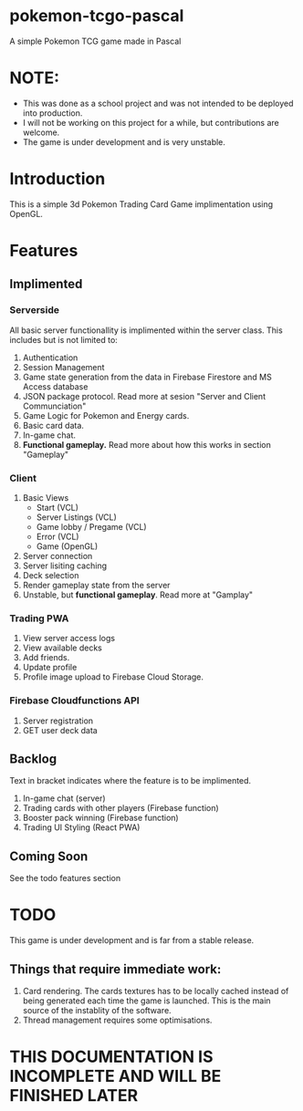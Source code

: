 # pokemon-tcgo-pascal
A simple Pokemon TCG game made in Pascal

# NOTE:
- This was done as a school project and was not intended to be deployed into production. 
- I will not be working on this project for a while, but contributions are welcome. 
- The game is under development and is very unstable.

# Introduction
This is a simple 3d Pokemon Trading Card Game implimentation using OpenGL.

# Features
## Implimented
### Serverside
All basic server functionallity is implimented within the server class. This includes but is not limited to:
1. Authentication
2. Session Management
3. Game state generation from the data in Firebase Firestore and MS Access database
4. JSON package protocol. Read more at sesion "Server and Client Communciation"
5. Game Logic for Pokemon and Energy cards.
6. Basic card data.
7. In-game chat.
8. **Functional gameplay.** Read more about how this works in section "Gameplay"

### Client
1. Basic Views
    - Start (VCL)
    - Server Listings (VCL)
    - Game lobby / Pregame (VCL)
    - Error (VCL)
    - Game (OpenGL)
2. Server connection
3. Server lisiting caching
4. Deck selection
5. Render gameplay state from the server
6. Unstable, but **functional gameplay**. Read more at "Gamplay"

### Trading PWA
1. View server access logs
2. View available decks
3. Add friends.
4. Update profile
5. Profile image upload to Firebase Cloud Storage.

### Firebase Cloudfunctions API
1. Server registration
2. GET user deck data

## Backlog
Text in bracket indicates where the feature is to be implimented.
1. In-game chat (server)
2. Trading cards with other players (Firebase function)
3. Booster pack winning (Firebase function)
4. Trading UI Styling (React PWA)

## Coming Soon
See the todo features section

# TODO
This game is under development and is far from a stable release.

## Things that require immediate work:
1. Card rendering. The cards textures has to be locally cached instead of being generated each time the game is launched. This is the main source of the instablity of the software.
2. Thread management requires some optimisations.

# THIS DOCUMENTATION IS INCOMPLETE AND WILL BE FINISHED LATER
